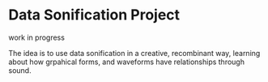 # Data Sonification Project
work in progress

The idea is to use data sonification in a creative, recombinant way, learning about how grpahical forms, and waveforms have relationships through  sound.
